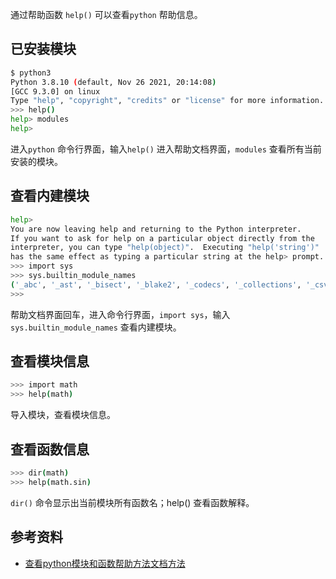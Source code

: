 通过帮助函数 `help()` 可以查看`python` 帮助信息。



## 已安装模块

```bash
$ python3
Python 3.8.10 (default, Nov 26 2021, 20:14:08) 
[GCC 9.3.0] on linux
Type "help", "copyright", "credits" or "license" for more information.
>>> help()
help> modules
help> 

```

进入`python` 命令行界面，输入`help()` 进入帮助文档界面，`modules` 查看所有当前安装的模块。

## 查看内建模块

```bash
help> 
You are now leaving help and returning to the Python interpreter.
If you want to ask for help on a particular object directly from the
interpreter, you can type "help(object)".  Executing "help('string')"
has the same effect as typing a particular string at the help> prompt.
>>> import sys 
>>> sys.builtin_module_names
('_abc', '_ast', '_bisect', '_blake2', '_codecs', '_collections', '_csv', '_datetime', '_elementtree', '_functools', '_heapq', '_imp', '_io', '_locale', '_md5', '_operator', '_pickle', '_posixsubprocess', '_random', '_sha1', '_sha256', '_sha3', '_sha512', '_signal', '_socket', '_sre', '_stat', '_statistics', '_string', '_struct', '_symtable', '_thread', '_tracemalloc', '_warnings', '_weakref', 'array', 'atexit', 'binascii', 'builtins', 'cmath', 'errno', 'faulthandler', 'fcntl', 'gc', 'grp', 'itertools', 'marshal', 'math', 'posix', 'pwd', 'pyexpat', 'select', 'spwd', 'sys', 'syslog', 'time', 'unicodedata', 'xxsubtype', 'zlib')
>>> 
```

帮助文档界面回车，进入命令行界面，`import sys`，输入`sys.builtin_module_names` 查看内建模块。

## 查看模块信息

```bash
>>> import math
>>> help(math)
```

导入模块，查看模块信息。

## 查看函数信息

```bash
>>> dir(math)
>>> help(math.sin)
```

`dir()` 命令显示出当前模块所有函数名；help() 查看函数解释。



## 参考资料

* [查看python模块和函数帮助方法文档方法](https://blog.csdn.net/u013810296/article/details/55509284)